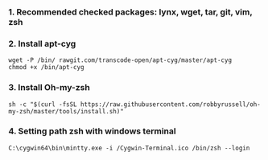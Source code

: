 ### 1. Recommended checked packages: lynx, wget, tar, git, vim, zsh
### 2. Install apt-cyg
```
wget -P /bin/ rawgit.com/transcode-open/apt-cyg/master/apt-cyg
chmod +x /bin/apt-cyg
```

### 3. Install Oh-my-zsh
```
sh -c "$(curl -fsSL https://raw.githubusercontent.com/robbyrussell/oh-my-zsh/master/tools/install.sh)"
```

### 4. Setting path zsh with windows terminal
```
C:\cygwin64\bin\mintty.exe -i /Cygwin-Terminal.ico /bin/zsh --login
```
